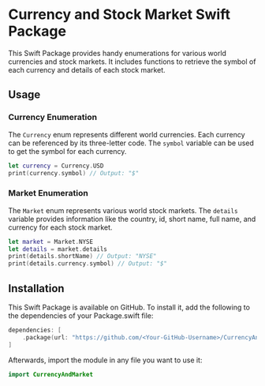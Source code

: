 # Currency and Stock Market Swift Package

This Swift Package provides handy enumerations for various world currencies and stock markets. It includes functions to retrieve the symbol of each currency and details of each stock market.

## Usage

### Currency Enumeration

The `Currency` enum represents different world currencies. Each currency can be referenced by its three-letter code. The `symbol` variable can be used to get the symbol for each currency.

```swift
let currency = Currency.USD
print(currency.symbol) // Output: "$"
```

### Market Enumeration

The `Market` enum represents various world stock markets. The `details` variable provides information like the country, id, short name, full name, and currency for each stock market.

```swift
let market = Market.NYSE
let details = market.details
print(details.shortName) // Output: "NYSE"
print(details.currency.symbol) // Output: "$"
```

## Installation

This Swift Package is available on GitHub. To install it, add the following to the dependencies of your Package.swift file:

```swift
dependencies: [
    .package(url: "https://github.com/<Your-GitHub-Username>/CurrencyAndMarket.git", from: "1.0.0")
]
```

Afterwards, import the module in any file you want to use it:

```swift
import CurrencyAndMarket
```
